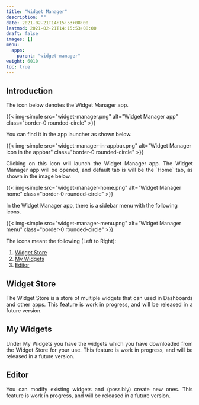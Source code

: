 ```yaml
---
title: "Widget Manager"
description: ""
date: 2021-02-21T14:15:53+08:00
lastmod: 2021-02-21T14:15:53+08:00
draft: false
images: []
menu:
  apps:
    parent: "widget-manager"
weight: 6010
toc: true
---
```


## Introduction

The icon below denotes the Widget Manager app.

{{< img-simple src="widget-manager.png" alt="Widget Manager app" class="border-0 rounded-circle" >}}

You can find it in the app launcher as shown below.

{{< img-simple src="widget-manager-in-appbar.png" alt="Widget Manager icon in the appbar" class="border-0 rounded-circle" >}}

<p style="text-align: justify;">
Clicking on this icon will launch the Widget Manager app. The Widget Manager app will be opened, and default tab is will be the `Home` tab, as shown in the image below.
</p>

{{< img-simple src="widget-manager-home.png" alt="Widget Manager home" class="border-0 rounded-circle" >}}

In the Widget Manager app, there is a sidebar menu with the following icons.

{{< img-simple src="widget-manager-menu.png" alt="Widget Manager menu" class="border-0 rounded-circle" >}}

The icons meant the following (Left to Right):

1. [Widget Store](#widget-store)
2. [My Widgets](#my-widgets)
3. [Editor](#editor)

## Widget Store

<p style="text-align: justify;">
The Widget Store is a store of multiple widgets that can used in Dashboards and other apps. This feature is work in progress, and will be released in a future version.
</p>

## My Widgets

<p style="text-align: justify;">
Under My Widgets you have the widgets which you have downloaded from the Widget Store for your use. This feature is work in progress, and will be released in a future version.
</p>

## Editor

<p style="text-align: justify;">
You can modify existing widgets and (possibly) create new ones. This feature is work in progress, and will be released in a future version.
</p>
